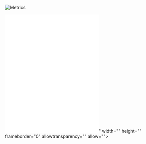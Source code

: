 ![Metrics](https://metrics.lecoq.io/T-Pakorn?template=classic&activity=1&followup=1&isocalendar=1&languages=1&stars=1&isocalendar.duration=half-year&stars.limit=4&activity.limit=5&activity.days=14&activity.filter=all&config.timezone=Asia%2FBangkok&config.animated=true)

<iframe src="<iframe src="https://open.spotify.com/embed/playlist/7wdYqwFU3YuunizA5hwDwj" width="300" height="380" frameborder="0" allowtransparency="true" allow="encrypted-media"></iframe>" width="" height="" frameborder="0" allowtransparency="" allow=""></iframe>
